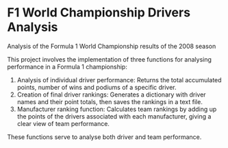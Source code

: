 # F1 World Championship Drivers Analysis
Analysis of the Formula 1 World Championship results of the 2008 season


This project involves the implementation of three functions for analysing performance in a Formula 1 championship:

1. Analysis of individual driver performance: Returns the total accumulated points, number of wins and podiums of a specific driver.
2. Creation of final driver rankings: Generates a dictionary with driver names and their point totals, then saves the rankings in a text file.
3. Manufacturer ranking function: Calculates team rankings by adding up the points of the drivers associated with each manufacturer, giving a clear view of team performance.

These functions serve to analyse both driver and team performance.

